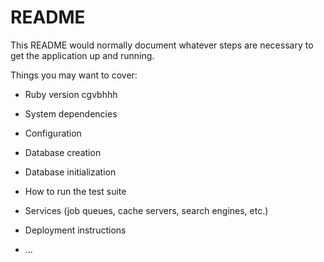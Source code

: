 # README

This README would normally document whatever steps are necessary to get the
application up and running.

Things you may want to cover:

* Ruby version
cgvbhhh
* System dependencies

* Configuration

* Database creation

* Database initialization

* How to run the test suite

* Services (job queues, cache servers, search engines, etc.)

* Deployment instructions

* ...
